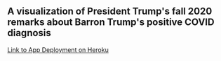 ## A visualization of President Trump's fall 2020 remarks about Barron Trump's positive COVID diagnosis

[Link to App Deployment on Heroku](https://barron-comments.herokuapp.com/)
